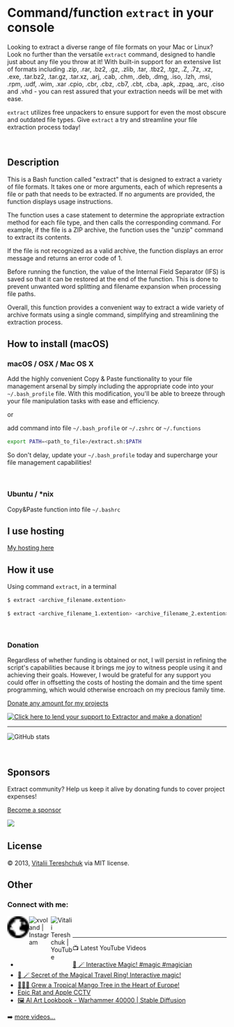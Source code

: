

Command/function `extract` in your console
=================================
Looking to extract a diverse range of file formats on your Mac or Linux? Look no further than the versatile `extract` command, designed to handle just about any file you throw at it! With built-in support for an extensive list of formats including .zip, .rar, .bz2, .gz, .zlib, .tar, .tbz2, .tgz, .Z, .7z, .xz, .exe, .tar.bz2, .tar.gz, .tar.xz, .arj, .cab, .chm, .deb, .dmg, .iso, .lzh, .msi, .rpm, .udf, .wim, .xar .cpio, .cbr, .cbz, .cb7, .cbt, .cba, .apk, .zpaq, .arc, .ciso and .vhd - you can rest assured that your extraction needs will be met with ease.

`extract` utilizes free unpackers to ensure support for even the most obscure and outdated file types. Give `extract` a try and streamline your file extraction process today!

<br />

Description
-------------------------

This is a Bash function called "extract" that is designed to extract a variety of file formats. It takes one or more arguments, each of which represents a file or path that needs to be extracted. If no arguments are provided, the function displays usage instructions.

The function uses a case statement to determine the appropriate extraction method for each file type, and then calls the corresponding command. For example, if the file is a ZIP archive, the function uses the "unzip" command to extract its contents.

If the file is not recognized as a valid archive, the function displays an error message and returns an error code of 1.

Before running the function, the value of the Internal Field Separator (IFS) is saved so that it can be restored at the end of the function. This is done to prevent unwanted word splitting and filename expansion when processing file paths.

Overall, this function provides a convenient way to extract a wide variety of archive formats using a single command, simplifying and streamlining the extraction process.

How to install (macOS)
-------------------------

### macOS / OSX / Mac OS X
Add the highly convenient Copy & Paste functionality to your file management arsenal by simply including the appropriate code into your `~/.bash_profile` file. With this modification, you'll be able to breeze through your file manipulation tasks with ease and efficiency.

or

add command into file `~/.bash_profile` or `~/.zshrc` or `~/.functions`

```bash
export PATH=<path_to_file>/extract.sh:$PATH
```

So don't delay, update your `~/.bash_profile` today and supercharge your file management capabilities!

<br />

### Ubuntu / *nix

Copy&Paste function into file `~/.bashrc`


I use hosting
-------------

[My hosting here][hosting]

How it use
----------

Using command `extract`, in a terminal

```bash
$ extract <archive_filename.extention>
```

```bash
$ extract <archive_filename_1.extention> <archive_filename_2.extention> <archive_filename_3.extention> ...
```

<br />

### Donation

Regardless of whether funding is obtained or not, I will persist in refining the script's capabilities because it brings me joy to witness people using it and achieving their goals. However, I would be grateful for any support you could offer in offsetting the costs of hosting the domain and the time spent programming, which would otherwise encroach on my precious family time.

[Donate any amount for my projects][paypal]


<a href='https://www.paypal.com/cgi-bin/webscr?cmd=_s-xclick&hosted_button_id=9D4YBRWH8QURU'><img alt='Click here to lend your support to Extractor and make a donation!' src='https://www.paypalobjects.com/en_US/GB/i/btn/btn_donateCC_LG.gif' border='0' /></a>

---
![GitHub stats](https://github-readme-stats.vercel.app/api?username=xvoland&show_icons=true&theme=radical&hide_border=true)

<br />


## Sponsors
Extract community? Help us keep it alive by donating funds to cover project expenses!

[Become a sponsor][opencollective]

[<img src="https://opencollective.com/extract/backers/0/avatar">][opencollective]
<br />

## License
&copy; 2013, [Vitalii Tereshchuk][home] via MIT license.
<br />

## Other
### Connect with me:

[<img align="left" alt="xVoLAnD" width="50px" src="https://raw.githubusercontent.com/iconic/open-iconic/master/svg/globe.svg" />][home]
[<img align="left" alt="xvoland | Instagram" width="50px" src="https://cdn.jsdelivr.net/npm/simple-icons@v3/icons/instagram.svg" />][instagram]
[<img align="left" alt="Vitalii Tereshchuk | YouTube" width="50px" src="https://cdn.jsdelivr.net/npm/simple-icons@v3/icons/youtube.svg" />][youtube]

<br />
<br />

---

📺 Latest YouTube Videos
<!-- YOUTUBE:START -->
- [👻 🪄 Interactive Magic! #magic #magician](https://www.youtube.com/watch?v=wshOqO1EIz0)
- [👻 🪄 Secret of the Magical Travel Ring! Interactive magic!](https://www.youtube.com/watch?v=BHwJWQsKTlo)
- [🌱🌞🍊 Grew a Tropical Mango Tree in the Heart of Europe!](https://www.youtube.com/watch?v=1bFQ93R7Tgc)
- [Epic Rat and Apple CCTV](https://www.youtube.com/watch?v=r-wXNfAYkUI)
- [🖼️ AI Art Lookbook - Warhammer 40000 | Stable Diffusion](https://www.youtube.com/watch?v=D9A70Vr2TW8)
<!-- YOUTUBE:END -->

➡️ [more videos...][youtube]


[home]: http://dotoca.net
[paypal]: https://paypal.me/xvoland
[youtube]: https://youtube.com/xvoland
[instagram]: https://www.instagram.com/xvoland/
[hosting]: https://goo.gl/3KpxQI
[opencollective]: https://opencollective.com/extract/backers/0/website